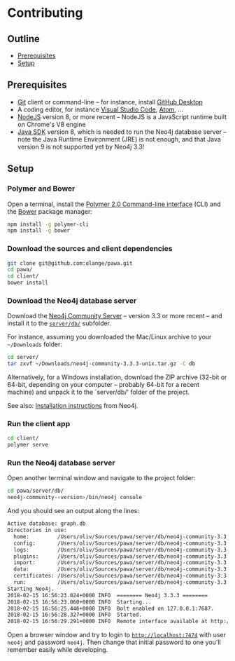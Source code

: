 # Contributing

## Outline

* [Prerequisites](#prerequisites)
* [Setup](#setup)

## Prerequisites

* [Git](https://git-scm.com) client or command-line – for instance, install [GitHub Desktop](https://desktop.github.com)
* A coding editor, for instance [Visual Studio Code](https://code.visualstudio.com), [Atom](https://atom.io), …
* [NodeJS](https://nodejs.org/en/) version 8, or more recent – NodeJS is a JavaScript runtime built on Chrome's V8 engine
* [Java SDK](http://www.oracle.com/technetwork/java/javase/downloads/jdk8-downloads-2133151.html) version 8, which is needed to run the Neo4j database server – note the Java Runtime Environment (JRE) is not enough, and that Java version 9 is not supported yet by Neo4j 3.3!

## Setup

### Polymer and Bower

Open a terminal, install the [Polymer 2.0 Command-line interface](https://www.polymer-project.org/2.0/start/install-2-0) (CLI) and the [Bower](https://bower.io) package manager:

```bash
npm install -g polymer-cli
npm install -g bower
```

### Download the sources and client dependencies

```bash
git clone git@github.com:olange/pawa.git
cd pawa/
cd client/
bower install
```

### Download the Neo4j database server

Download the [Neo4j Community Server](https://neo4j.com/download/other-releases/#releases) – version 3.3 or more recent – and install it to the [`server/db/`](../server/db/) subfolder.

For instance, assuming you downloaded the Mac/Linux archive to your `~/Downloads` folder:

```bash
cd server/
tar zxvf ~/Downloads/neo4j-community-3.3.3-unix.tar.gz -C db
```

Alternatively, for a Windows installation, download the ZIP archive (32-bit or 64-bit, depending on your computer – probably 64-bit for a recent machine) and unpack it to the `server/db/' folder of the project.

See also: [Installation instructions](https://neo4j.com/docs/operations-manual/current/installation/) from Neo4j.

### Run the client app

```bash
cd client/
polymer serve
```

### Run the Neo4j database server

Open another terminal window and navigate to the project folder:

```bash
cd pawa/server/db/
neo4j-community-‹version›/bin/neo4j console
```

And you should see an output along the lines:

```bash
Active database: graph.db
Directories in use:
  home:         /Users/oliv/Sources/pawa/server/db/neo4j-community-3.3.3
  config:       /Users/oliv/Sources/pawa/server/db/neo4j-community-3.3.3/conf
  logs:         /Users/oliv/Sources/pawa/server/db/neo4j-community-3.3.3/logs
  plugins:      /Users/oliv/Sources/pawa/server/db/neo4j-community-3.3.3/plugins
  import:       /Users/oliv/Sources/pawa/server/db/neo4j-community-3.3.3/import
  data:         /Users/oliv/Sources/pawa/server/db/neo4j-community-3.3.3/data
  certificates: /Users/oliv/Sources/pawa/server/db/neo4j-community-3.3.3/certificates
  run:          /Users/oliv/Sources/pawa/server/db/neo4j-community-3.3.3/run
Starting Neo4j.
2018-02-15 16:56:23.024+0000 INFO  ======== Neo4j 3.3.3 ========
2018-02-15 16:56:23.060+0000 INFO  Starting...
2018-02-15 16:56:25.446+0000 INFO  Bolt enabled on 127.0.0.1:7687.
2018-02-15 16:56:28.327+0000 INFO  Started.
2018-02-15 16:56:29.291+0000 INFO  Remote interface available at http://localhost:7474/
```

Open a browser window and try to login to [`http://localhost:7474`](http://localhost:7474) with user `neo4j` and password `neo4j`. Then change that initial password to one you'll remember easily while developing.
